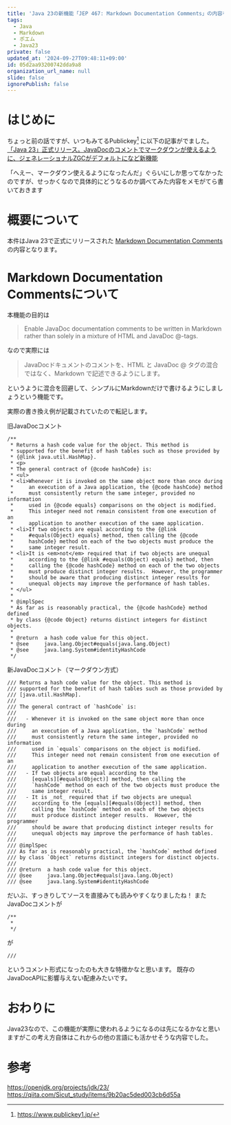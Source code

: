 ```yaml
---
title: 'Java 23の新機能「JEP 467: Markdown Documentation Comments」の内容を確認してみた'
tags:
  - Java
  - Markdown
  - ポエム
  - Java23
private: false
updated_at: '2024-09-27T09:48:11+09:00'
id: 05d2aa93200742dda9a8
organization_url_name: null
slide: false
ignorePublish: false
---
```

# はじめに

ちょっと前の話ですが、いつもみてるPublickey[^1] に以下の記事がでました。
[「Java 23」正式リリース。JavaDocのコメントでマークダウンが使えるように、ジェネレーショナルZGCがデフォルトになど新機能](https://www.publickey1.jp/blog/24/java_23javadoczgc.html)

「へえー、マークダウン使えるようになったんだ」ぐらいにしか思ってなかったのですが、せっかくなので具体的にどうなるのか調べてみた内容をメモがてら書いておきます

# 概要について

本件はJava 23で正式にリリースされた
[Markdown Documentation Comments](https://openjdk.org/jeps/467)
の内容となります。

# Markdown Documentation Commentsについて

本機能の目的は

> Enable JavaDoc documentation comments to be written in Markdown rather than solely in a mixture of HTML and JavaDoc @-tags.

なので実際には
> JavaDocドキュメントのコメントを、HTML と JavaDoc @ タグの混合ではなく、Markdown で記述できるようにします。

というように混合を回避して、シンプルにMarkdownだけで書けるようにしましょうという機能です。

実際の書き換え例が記載されていたので転記します。

旧JavaDocコメント

```
/**
 * Returns a hash code value for the object. This method is
 * supported for the benefit of hash tables such as those provided by
 * {@link java.util.HashMap}.
 * <p>
 * The general contract of {@code hashCode} is:
 * <ul>
 * <li>Whenever it is invoked on the same object more than once during
 *     an execution of a Java application, the {@code hashCode} method
 *     must consistently return the same integer, provided no information
 *     used in {@code equals} comparisons on the object is modified.
 *     This integer need not remain consistent from one execution of an
 *     application to another execution of the same application.
 * <li>If two objects are equal according to the {@link
 *     #equals(Object) equals} method, then calling the {@code
 *     hashCode} method on each of the two objects must produce the
 *     same integer result.
 * <li>It is <em>not</em> required that if two objects are unequal
 *     according to the {@link #equals(Object) equals} method, then
 *     calling the {@code hashCode} method on each of the two objects
 *     must produce distinct integer results.  However, the programmer
 *     should be aware that producing distinct integer results for
 *     unequal objects may improve the performance of hash tables.
 * </ul>
 *
 * @implSpec
 * As far as is reasonably practical, the {@code hashCode} method defined
 * by class {@code Object} returns distinct integers for distinct objects.
 *
 * @return  a hash code value for this object.
 * @see     java.lang.Object#equals(java.lang.Object)
 * @see     java.lang.System#identityHashCode
 */
```

新JavaDocコメント（マークダウン方式）

```
/// Returns a hash code value for the object. This method is
/// supported for the benefit of hash tables such as those provided by
/// [java.util.HashMap].
///
/// The general contract of `hashCode` is:
///
///   - Whenever it is invoked on the same object more than once during
///     an execution of a Java application, the `hashCode` method
///     must consistently return the same integer, provided no information
///     used in `equals` comparisons on the object is modified.
///     This integer need not remain consistent from one execution of an
///     application to another execution of the same application.
///   - If two objects are equal according to the
///     [equals][#equals(Object)] method, then calling the
///     `hashCode` method on each of the two objects must produce the
///     same integer result.
///   - It is _not_ required that if two objects are unequal
///     according to the [equals][#equals(Object)] method, then
///     calling the `hashCode` method on each of the two objects
///     must produce distinct integer results.  However, the programmer
///     should be aware that producing distinct integer results for
///     unequal objects may improve the performance of hash tables.
///
/// @implSpec
/// As far as is reasonably practical, the `hashCode` method defined
/// by class `Object` returns distinct integers for distinct objects.
///
/// @return  a hash code value for this object.
/// @see     java.lang.Object#equals(java.lang.Object)
/// @see     java.lang.System#identityHashCode
```

だいぶ、すっきりしてソースを直接みても読みやすくなりましたね！
またJavaDocコメントが

```
/**
 *
 */
```

が

```
///
```

というコメント形式になったのも大きな特徴かなと思います。
既存のJavaDocAPIに影響与えない配慮みたいです。

# おわりに

Java23なので、この機能が実際に使われるようになるのは先になるかなと思いますがこの考え方自体はこれからの他の言語にも活かせそうな内容でした。

# 参考
https://openjdk.org/projects/jdk/23/
https://qiita.com/Sicut_study/items/9b20ac5ded003cb6d55a

[^1]: https://www.publickey1.jp/
